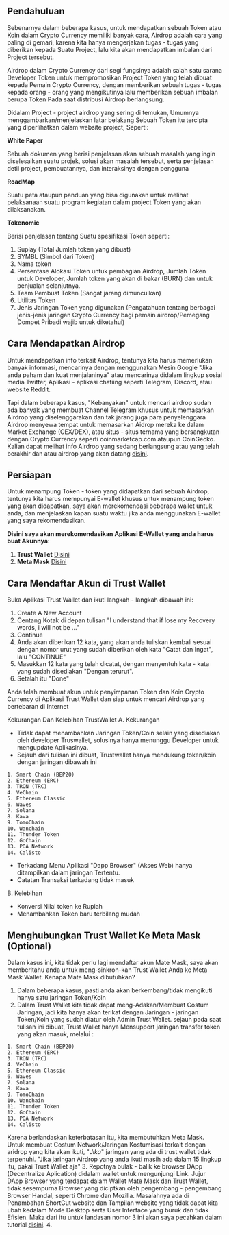 ## Pendahuluan

Sebenarnya dalam beberapa kasus, untuk mendapatkan sebuah Token atau Koin dalam Crypto Currency memiliki banyak cara, Airdrop adalah cara yang paling di gemari, karena kita hanya mengerjakan tugas - tugas yang diberikan kepada Suatu Project, lalu kita akan mendapatkan imbalan dari Project tersebut.

Airdrop dalam Crypto Currency dari segi fungsinya adalah salah satu sarana Developer Token untuk mempromosikan Project Token yang telah dibuat kepada Pemain Crypto Currency, dengan memberikan sebuah tugas - tugas kepada orang - orang yang mengikutinya lalu memberikan sebuah imbalan berupa Token Pada saat distribusi Airdrop berlangsung.

Didalam Project - project airdrop yang sering di temukan, Umumnya menggambarkan/menjelaskan latar belakang Sebuah Token itu tercipta yang diperlihatkan dalam website project, Seperti:

**White Paper**

Sebuah dokumen yang berisi penjelasan akan sebuah masalah yang ingin diselesaikan suatu projek, solusi akan masalah tersebut, serta penjelasan detil project, pembuatannya, dan interaksinya dengan pengguna

**RoadMap**

Suatu peta ataupun panduan yang bisa digunakan untuk melihat pelaksanaan suatu program kegiatan dalam project Token yang akan dilaksanakan.

**Tokenomic**

Berisi penjelasan tentang Suatu spesifikasi Token seperti:
1. Suplay (Total Jumlah token yang dibuat)
2. SYMBL (Simbol dari Token)
3. Nama token
4. Persentase Alokasi Token untuk pembagian Airdrop, Jumlah Token untuk Developer, Jumlah token yang akan di bakar (BURN) dan untuk penjualan selanjutnya.
5. Team Pembuat Token (Sangat jarang dimunculkan)
6. Utilitas Token
7. Jenis Jaringan Token yang digunakan (Pengatahuan tentang berbagai jenis-jenis jaringan Crypto Currency bagi pemain airdrop/Pemegang Dompet Pribadi wajib untuk diketahui)


## Cara Mendapatkan Airdrop
Untuk mendapatkan info terkait Airdrop, tentunya kita harus memerlukan banyak informasi, mencarinya dengan menggunakan Mesin Google "Jika anda paham dan kuat menjalaninya" atau mencarinya didalam lingkup sosial media Twitter, Aplikasi - aplikasi chatiing seperti Telegram, Discord, atau website Reddit.

Tapi dalam beberapa kasus, "Kebanyakan" untuk mencari airdrop sudah ada banyak yang membuat Channel Telegram khusus untuk memasarkan Airdrop yang diselenggarakan dan tak jarang juga para penyelenggara Airdrop menyewa tempat untuk memasarkan Aidrop mereka ke dalam Market Exchange (CEX/DEX), atau situs - situs ternama yang bersangkutan dengan Crypto Currency seperti coinmarketcap.com ataupun CoinGecko. Kalian dapat melihat info Airdrop yang sedang berlangsung atau yang telah berakhir dan atau airdrop yang akan datang [disini](https://coinmarketcap.com/airdrop/).

## Persiapan

Untuk menampung Token - token yang didapatkan dari sebuah Airdrop, tentunya kita harus mempunyai E-wallet khusus untuk menampung token yang akan didapatkan, saya akan merekomendasi beberapa wallet untuk anda, dan menjelaskan kapan suatu waktu jika anda menggunakan E-wallet yang saya rekomendasikan.

**Disini saya akan merekomendasikan Aplikasi E-Wallet yang anda harus buat Akunnya**:

1. **Trust Wallet** [Disini](https://play.google.com/store/apps/details?id=com.wallet.crypto.trustapp)
2. **Meta Mask** [Disini](https://play.google.com/store/apps/details?id=io.metamask)

## Cara Mendaftar Akun di Trust Wallet
Buka Aplikasi Trust Wallet dan ikuti langkah - langkah dibawah ini:
1. Create A New Account
2. Centang Kotak di depan tulisan "I understand that if lose my Recovery words, i will not be ..."
3. Continue
4. Anda akan diberikan 12 kata, yang akan anda tuliskan kembali sesuai dengan nomor urut yang sudah diberikan oleh kata "Catat dan Ingat", lalu "CONTINUE"
5. Masukkan 12 kata yang telah dicatat, dengan menyentuh kata - kata yang sudah disediakan "Dengan terurut".
6. Setalah itu "Done"

Anda telah membuat akun untuk penyimpanan Token dan Koin Crypto Currency di Aplikasi Trust Wallet dan siap untuk mencari Airdrop yang bertebaran di Internet

Kekurangan Dan Kelebihan TrustWallet
A. Kekurangan
- Tidak dapat menambahkan Jaringan Token/Coin selain yang disediakan oleh developer Truswallet, solusinya hanya menunggu Developer untuk mengupdate Aplikasinya.
- Sejauh dari tulisan ini dibuat, Trustwallet hanya mendukung token/koin dengan jaringan dibawah ini
```
1. Smart Chain (BEP20)
2. Ethereum (ERC)
3. TRON (TRC)
4. VeChain
5. Ethereum Classic
6. Waves
7. Solana
8. Kava
9. TomoChain
10. Wanchain
11. Thunder Token
12. GoChain
13. POA Network
14. Calisto
```
- Terkadang Menu Aplikasi "Dapp Browser" (Akses Web) hanya ditampilkan dalam jaringan Tertentu.
- Catatan Transaksi terkadang tidak masuk

B. Kelebihan
- Konversi Nilai token ke Rupiah
- Menambahkan Token baru terbilang mudah

## Menghubungkan Trust Wallet Ke Meta Mask (Optional)
Dalam kasus ini, kita tidak perlu lagi mendaftar akun Mate Mask, saya akan memberitahu anda untuk meng-sinkron-kan Trust Wallet Anda ke Meta Mask Wallet.
Kenapa Mate Mask dibutuhkan?
1. Dalam beberapa kasus, pasti anda akan berkembang/tidak mengikuti hanya satu jaringan Token/Koin
2. Dalam Trust Wallet kita tidak dapat meng-Adakan/Membuat Costum Jaringan, jadi kita hanya akan terikat dengan Jaringan - jaringan Token/Koin yang sudah diatur oleh Admin Trust Wallet.
sejauh pada saat tulisan ini dibuat, Trust Wallet hanya Mensupport jaringan transfer token yang akan masuk, melalui :

```
1. Smart Chain (BEP20)
2. Ethereum (ERC)
3. TRON (TRC)
4. VeChain
5. Ethereum Classic
6. Waves
7. Solana
8. Kava
9. TomoChain
10. Wanchain
11. Thunder Token
12. GoChain
13. POA Network
14. Calisto

```
Karena berlandaskan keterbatasan itu, kita membutuhkan Meta Mask. Untuk membuat Costum Network/Jaringan Kostumisasi terkait dengan aridrop yang kita akan ikuti, "_Jika_" jaringan yang ada di trust wallet tidak terpenuhi. "Jika jaringan Airdrop yang anda ikuti masih ada dalam 15 lingkup itu, pakai Trust Wallet aja"
3. Repotnya bulak - balik ke browser DApp (Decentralize Aplication) didalam wallet untuk mengunjungi Link. Jujur DApp Browser yang terdapat dalam Wallet Mate Mask dan Trust Wallet, tidak sesempurna Browser yang diciptkan oleh pengembang - pengembang Browser Handal, seperti Chrome dan Mozilla. Masalahnya ada di Penambahan ShortCut website dan Tampilan website yang tidak dapat kita ubah kedalam Mode Desktop serta User Interface yang buruk dan tidak Efisien. Maka dari itu untuk landasan nomor 3 ini akan saya pecahkan dalam tutorial [disini](https://meki.com).
4. 
